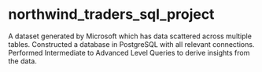 # northwind_traders_sql_project
A dataset generated by Microsoft which has data scattered across multiple tables. Constructed a database in PostgreSQL with all relevant connections. Performed Intermediate to Advanced Level Queries to derive insights from the data.
